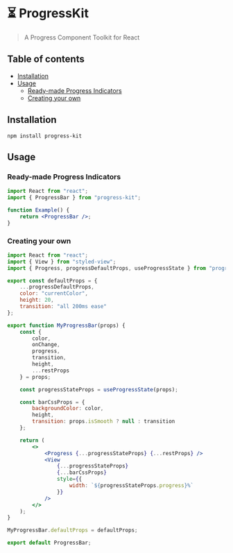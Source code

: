 # ⏳ ProgressKit

> A Progress Component Toolkit for React

## Table of contents

<!-- START doctoc generated TOC please keep comment here to allow auto update -->
<!-- DON'T EDIT THIS SECTION, INSTEAD RE-RUN doctoc TO UPDATE -->

-   [Installation](#installation)
-   [Usage](#usage)
    -   [Ready-made Progress Indicators](#ready-made-progress-indicators)
    -   [Creating your own](#creating-your-own)

<!-- END doctoc generated TOC please keep comment here to allow auto update -->

## Installation

```
npm install progress-kit
```

## Usage

### Ready-made Progress Indicators

```jsx
import React from "react";
import { ProgressBar } from "progress-kit";

function Example() {
	return <ProgressBar />;
}
```

### Creating your own

```jsx
import React from "react";
import { View } from "styled-view";
import { Progress, progressDefaultProps, useProgressState } from "progress-kit";

export const defaultProps = {
	...progressDefaultProps,
	color: "currentColor",
	height: 20,
	transition: "all 200ms ease"
};

export function MyProgressBar(props) {
	const {
		color,
		onChange,
		progress,
		transition,
		height,
		...restProps
	} = props;

	const progressStateProps = useProgressState(props);

	const barCssProps = {
		backgroundColor: color,
		height,
		transition: props.isSmooth ? null : transition
	};

	return (
		<>
			<Progress {...progressStateProps} {...restProps} />
			<View
				{...progressStateProps}
				{...barCssProps}
				style={{
					width: `${progressStateProps.progress}%`
				}}
			/>
		</>
	);
}

MyProgressBar.defaultProps = defaultProps;

export default ProgressBar;
```
